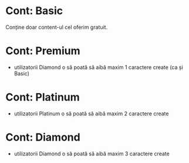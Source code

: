 # Cont: Basic
Conține doar content-ul cel oferim gratuit. 

# Cont: Premium

- utilizatorii Diamond o să poată să aibă maxim 1 caractere create (ca și Basic)

# Cont: Platinum

- utilizatorii Platinum o să poată să aibă maxim 2 caractere create

# Cont: Diamond

- utilizatorii Diamond o să poată să aibă maxim 3 caractere create
